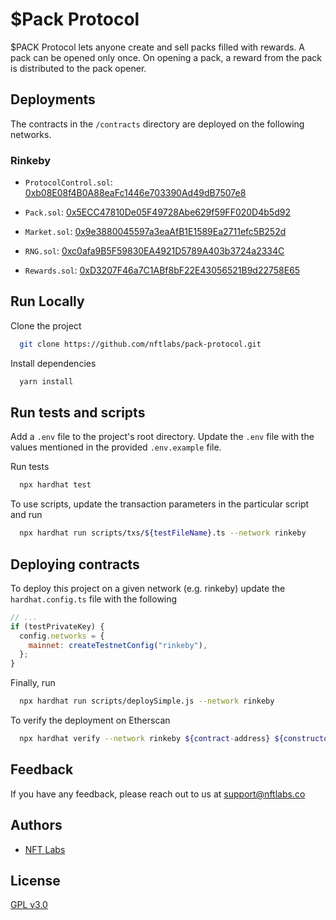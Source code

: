 # $Pack Protocol

$PACK Protocol lets anyone create and sell packs filled with rewards. A pack can be opened only once. On opening a pack, a reward 
from the pack is distributed to the pack opener.

## Deployments
The contracts in the `/contracts` directory are deployed on the following networks.

### Rinkeby
- `ProtocolControl.sol`: [0xb08E08f4B0A88eaFc1446e703390Ad49dB7507e8](https://rinkeby.etherscan.io/address/0xb08E08f4B0A88eaFc1446e703390Ad49dB7507e8#code)

- `Pack.sol`: [0x5ECC47810De05F49728Abe629f59FF020D4b5d92](https://rinkeby.etherscan.io/address/0x5ECC47810De05F49728Abe629f59FF020D4b5d92#code)

- `Market.sol`: [0x9e3880045597a3eaAfB1E1589Ea2711efc5B252d](https://rinkeby.etherscan.io/address/0x9e3880045597a3eaAfB1E1589Ea2711efc5B252d#code)

- `RNG.sol`: [0xc0afa9B5F59830EA4921D5789A403b3724a2334C](https://rinkeby.etherscan.io/address/0xc0afa9B5F59830EA4921D5789A403b3724a2334C#code)

- `Rewards.sol`: [0xD3207F46a7C1ABf8bF22E43056521B9d22758E65](https://rinkeby.etherscan.io/address/0xD3207F46a7C1ABf8bF22E43056521B9d22758E65#code)

## Run Locally

Clone the project

```bash
  git clone https://github.com/nftlabs/pack-protocol.git
```

Install dependencies

```bash
  yarn install
```

## Run tests and scripts

Add a `.env` file to the project's root directory. Update the `.env` file with the values mentioned in the provided `.env.example` file.

Run tests

```bash
  npx hardhat test
```

To use scripts, update the transaction parameters in the particular script and run

```bash
  npx hardhat run scripts/txs/${testFileName}.ts --network rinkeby
```
  
## Deploying contracts

To deploy this project on a given network (e.g. rinkeby) update the `hardhat.config.ts` file with the following

```javascript
// ...
if (testPrivateKey) {
  config.networks = {
    mainnet: createTestnetConfig("rinkeby"),
  };
}
```

Finally, run 

```bash
  npx hardhat run scripts/deploySimple.js --network rinkeby
```

To verify the deployment on Etherscan

```bash
  npx hardhat verify --network rinkeby ${contract-address} ${constructor-args}
```
  
## Feedback

If you have any feedback, please reach out to us at support@nftlabs.co

## Authors

- [NFT Labs](https://github.com/nftlabs)

  
## License

[GPL v3.0](https://choosealicense.com/licenses/gpl-3.0/)